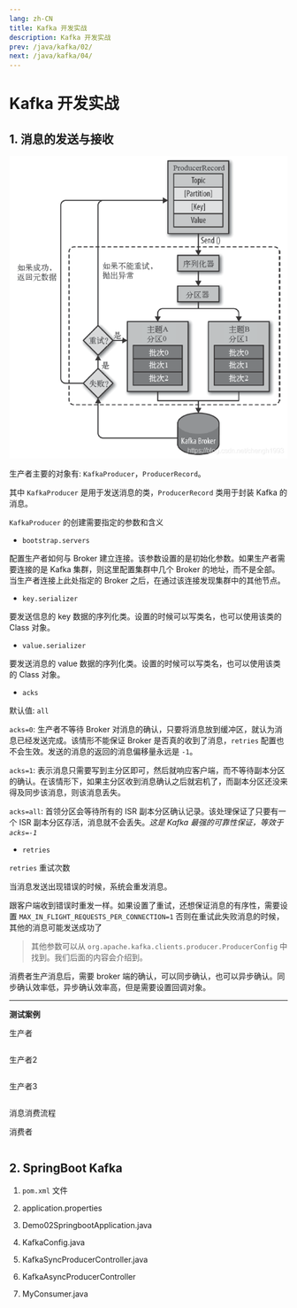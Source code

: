 ```yaml
---
lang: zh-CN
title: Kafka 开发实战
description: Kafka 开发实战
prev: /java/kafka/02/
next: /java/kafka/04/
---
```


# Kafka 开发实战

## 1. 消息的发送与接收

![消息发送流程示意图](./assets/README-1650028663738.png)

生产者主要的对象有: `KafkaProducer`，`ProducerRecord`。

其中 `KafkaProducer` 是用于发送消息的类，`ProducerRecord` 类用于封装 Kafka 的消息。

`KafkaProducer` 的创建需要指定的参数和含义

- `bootstrap.servers`

配置生产者如何与 Broker 建立连接。该参数设置的是初始化参数。如果生产者需要连接的是 Kafka 集群，则这里配置集群中几个 Broker 的地址，而不是全部。
当生产者连接上此处指定的 Broker 之后，在通过该连接发现集群中的其他节点。

- `key.serializer`

要发送信息的 key 数据的序列化类。设置的时候可以写类名，也可以使用该类的 Class 对象。

- `value.serializer`

要发送消息的 value 数据的序列化类。设置的时候可以写类名，也可以使用该类的 Class 对象。

- `acks`

默认值: `all`

`acks=0`: 生产者不等待 Broker 对消息的确认，只要将消息放到缓冲区，就认为消息已经发送完成。该情形不能保证 Broker 是否真的收到了消息，`retries` 配置也不会生效。发送的消息的返回的消息偏移量永远是 `-1`。

`acks=1`: 表示消息只需要写到主分区即可，然后就响应客户端，而不等待副本分区的确认。在该情形下，如果主分区收到消息确认之后就宕机了，而副本分区还没来得及同步该消息，则该消息丢失。

`acks=all`: 首领分区会等待所有的 ISR 副本分区确认记录。该处理保证了只要有一个 ISR 副本分区存活，消息就不会丢失。*这是 Kafka 最强的可靠性保证，等效于 `acks=-1`*

- `retries`

`retries` 重试次数

当消息发送出现错误的时候，系统会重发消息。

跟客户端收到错误时重发一样。如果设置了重试，还想保证消息的有序性，需要设置 `MAX_IN_FLIGHT_REQUESTS_PER_CONNECTION=1` 否则在重试此失败消息的时候，其他的消息可能发送成功了

> 其他参数可以从 `org.apache.kafka.clients.producer.ProducerConfig` 中找到。我们后面的内容会介绍到。

消费者生产消息后，需要 broker 端的确认，可以同步确认，也可以异步确认。同步确认效率低，异步确认效率高，但是需要设置回调对象。

------------------------------------------------------------------------------------------------------------------------

**测试案例**

生产者

```java

```


生产者2

```java

```


生产者3


```java

```



消息消费流程



消费者

```java

```

## 2. SpringBoot Kafka

1. `pom.xml` 文件



2. application.properties



3. Demo02SpringbootApplication.java



4. KafkaConfig.java



5. KafkaSyncProducerController.java



6. KafkaAsyncProducerController



7. MyConsumer.java

